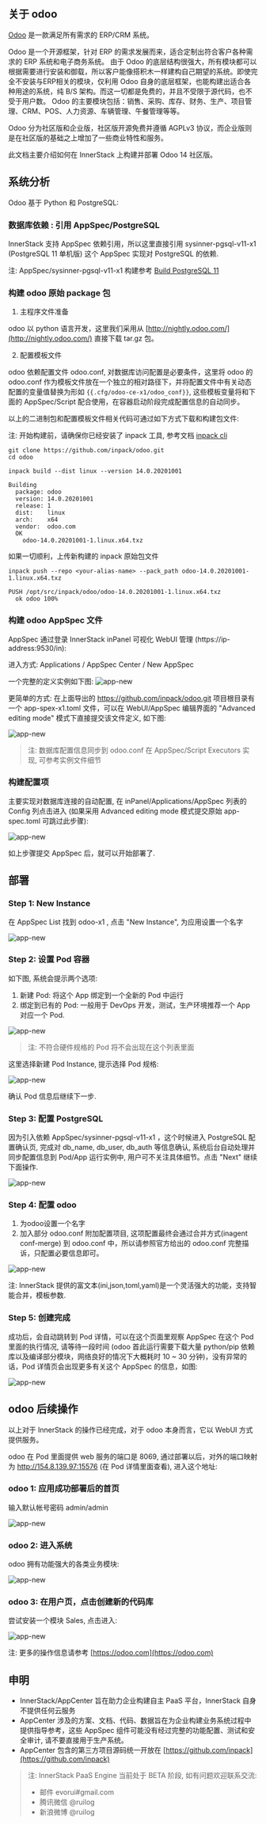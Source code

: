 ## 关于 odoo

[Odoo](https://odoo.com/) 是一款满足所有需求的 ERP/CRM 系统。

Odoo 是一个开源框架，针对 ERP 的需求发展而来，适合定制出符合客户各种需求的 ERP 系统和电子商务系统。 由于 Odoo 的底层结构很强大，所有模块都可以根据需要进行安装和御载，所以客户能像搭积木一样建构自己期望的系统。即使完全不安装与ERP相关的模块，仅利用 Odoo 自身的底层框架，也能构建出适合各种用途的系统，纯 B/S 架构。而这一切都是免费的，并且不受限于源代码，也不受于用户数。 Odoo 的主要模块包括：销售、采购、库存、财务、生产、项目管理、CRM、POS、人力资源、车辆管理、午餐管理等等。

Odoo 分为社区版和企业版，社区版开源免费并遵循 AGPLv3 协议，而企业版则是在社区版的基础之上增加了一些商业特性和服务。

此文档主要介绍如何在 InnerStack 上构建并部署 Odoo 14 社区版。

## 系统分析

Odoo 基于 Python 和 PostgreSQL:

### 数据库依赖 : 引用 AppSpec/PostgreSQL

InnerStack 支持 AppSpec 依赖引用，所以这里直接引用 sysinner-pgsql-v11-x1 (PostgreSQL 11 单机版) 这个 AppSpec 实现对 PostgreSQL 的依赖.

<div class="alert alert-warning">
注: AppSpec/sysinner-pgsql-v11-x1 构建参考 <a href="/gdoc/view/app-guide/postgresql/v11-x1.md" target="_blank">Build PostgreSQL 11</a>
</div>

### 构建 odoo 原始 package 包

1. 主程序文件准备

odoo 以 python 语言开发，这里我们采用从 [http://nightly.odoo.com/](http://nightly.odoo.com/) 直接下载  tar.gz 包。

2. 配置模板文件

odoo 依赖配置文件 odoo.conf, 对数据库访问配置是必要条件，这里将 odoo 的 odoo.conf 作为模板文件放在一个独立的相对路径下，并将配置文件中有关动态配置的变量值替换为形如 ```{{.cfg/odoo-ce-x1/odoo_conf}}```, 这些模板变量将和下面的 AppSpec/Script 配合使用，在容器启动阶段完成配置信息的自动同步。



以上的二进制包和配置模板文件相关代码可通过如下方式下载和构建包文件:


<div class="alert alert-warning">
注: 开始构建前，请确保你已经安装了 inpack 工具, 参考文档 <a href="/gdoc/view/inpack/cli/index.md" target="_blank">inpack cli</a>
</div>


``` shell
git clone https://github.com/inpack/odoo.git
cd odoo

inpack build --dist linux --version 14.0.20201001

Building
  package: odoo
  version: 14.0.20201001
  release: 1
  dist:    linux
  arch:    x64
  vendor:  odoo.com
  OK
    odoo-14.0.20201001-1.linux.x64.txz
```

如果一切顺利，上传新构建的 inpack 原始包文件

``` shell
inpack push --repo <your-alias-name> --pack_path odoo-14.0.20201001-1.linux.x64.txz 

PUSH /opt/src/inpack/odoo/odoo-14.0.20201001-1.linux.x64.txz
  ok odoo 100%
```

### 构建 odoo AppSpec 文件

AppSpec 通过登录 InnerStack inPanel 可视化 WebUI 管理 (https://ip-address:9530/in):

进入方式: Applications / AppSpec Center / New AppSpec


一个完整的定义实例如下图:
![app-new](odoo/assets/app-spec-edit-v.cmp.png)



更简单的方式: 在上面导出的 https://github.com/inpack/odoo.git 项目根目录有一个 app-spex-x1.toml 文件，可以在 WebUI/AppSpec 编辑界面的 "Advanced editing mode" 模式下直接提交该文件定义, 如下图:

![app-new](odoo/assets/app-spec-edit-a.cmp.png)


> 注: 数据库配置信息同步到 odoo.conf 在 AppSpec/Script Executors 实现, 可参考实例文件细节

### 构建配置项

主要实现对数据库连接的自动配置, 在 inPanel/Applications/AppSpec 列表的 Config 列点击进入 (如果采用 Advanced editing mode 模式提交原始 app-spec.toml 可跳过此步骤):


![app-new](odoo/assets/app-spec-edit-cfg.cmp.png)


如上步骤提交 AppSpec 后，就可以开始部署了.


## 部署

### Step 1: New Instance

在 AppSpec List 找到 odoo-x1 , 点击 "New Instance", 为应用设置一个名字 

![app-new](odoo/assets/app-new-name.cmp.png)


### Step 2: 设置 Pod 容器

如下图, 系统会提示两个选项:

1. 新建 Pod: 将这个 App 绑定到一个全新的 Pod 中运行
2. 绑定到已有的 Pod: 一般用于 DevOps 开发，测试，生产环境推荐一个 App 对应一个 Pod.


![app-new](odoo/assets/app-new-pod-select.cmp.png)

> 注: 不符合硬件规格的 Pod 将不会出现在这个列表里面


这里选择新建 Pod Instance, 提示选择 Pod 规格:

![app-new](odoo/assets/app-new-pod-spec.cmp.png)

确认 Pod 信息后继续下一步.



### Step 3: 配置 PostgreSQL

因为引入依赖 AppSpec/sysinner-pgsql-v11-x1 ，这个时候进入 PostgreSQL 配置确认页, 完成对 db_name, db_user, db_auth 等信息确认, 系统后台自动处理并同步配置信息到 Pod/App 运行实例中, 用户可不关注具体细节。点击 "Next" 继续下面操作.

![app-new](odoo/assets/app-new-cfg-pgsql.cmp.png)

### Step 4: 配置 odoo

1. 为odoo设置一个名字
2. 加入部分 odoo.conf 附加配置项目, 这项配置最终会通过合并方式(inagent conf-merge) 到 odoo.conf 中，所以请参照官方给出的 odoo.conf 完整描诉，只配置必要信息即可。


![app-new](odoo/assets/app-new-cfg.cmp.png)

注: InnerStack 提供的富文本(ini,json,toml,yaml)是一个灵活强大的功能，支持智能合并，模板参数.

### Step 5: 创建完成

成功后，会自动跳转到 Pod 详情，可以在这个页面里观察 AppSpec 在这个 Pod 里面的执行情况, 请等待一段时间 (odoo 首此运行需要下载大量 python/pip 依赖库以及编译部分模块，网络良好的情况下大概耗时 10 ~ 30 分钟)，没有异常的话，Pod 详情页会出现更多有关这个 AppSpec 的信息，如图:

![app-new](odoo/assets/pod-entry.cmp.png)


## odoo 后续操作

以上对于 InnerStack 的操作已经完成，对于 odoo 本身而言，它以 WebUI 方式提供服务。

odoo 在 Pod 里面提供 web 服务的端口是 8069, 通过部署以后，对外的端口映射为 http://154.8.139.97:15576 (在 Pod 详情里面查看), 进入这个地址:

### odoo 1: 应用成功部署后的首页

输入默认帐号密码 admin/admin

![app-new](odoo/assets/app-login.cmp.png)


### odoo 2: 进入系统

odoo 拥有功能强大的各类业务模块:

![app-new](odoo/assets/app-well.cmp.png)


### odoo 3: 在用户页，点击创建新的代码库

尝试安装一个模块 Sales, 点击进入:

![app-new](odoo/assets/app-module-1.cmp.png)



注: 更多的操作信息请参考 [https://odoo.com](https://odoo.com)


## 申明

* InnerStack/AppCenter 旨在助力企业构建自主 PaaS 平台，InnerStack 自身不提供任何云服务
* AppCenter 涉及的方案、文档、代码、数据旨在为企业构建业务系统过程中提供指导参考，这些 AppSpec 组件可能没有经过完整的功能配置、测试和安全审计, 请不要直接用于生产系统。
* AppCenter 包含的第三方项目源码统一开放在 [https://github.com/inpack](https://github.com/inpack)


> 注: InnerStack PaaS Engine 当前处于 BETA 阶段, 如有问题欢迎联系交流:
>
> * 邮件 evorui#gmail.com
> * 腾讯微信 @ruilog
> * 新浪微博 @ruilog


